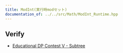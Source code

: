 ```yaml
---
title: ModInt(実行時modセット)
documentation_of: ../../src/Math/ModInt_Runtime.hpp
---
```

## Verify


- [Educational DP Contest  V - Subtree](https://atcoder.jp/contests/dp/tasks/dp_v)

